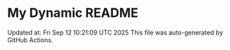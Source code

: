 # My Dynamic README
Updated at: Fri Sep 12 10:21:09 UTC 2025
This file was auto-generated by GitHub Actions.
